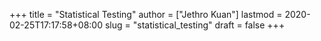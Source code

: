 +++
title = "Statistical Testing"
author = ["Jethro Kuan"]
lastmod = 2020-02-25T17:17:58+08:00
slug = "statistical_testing"
draft = false
+++

